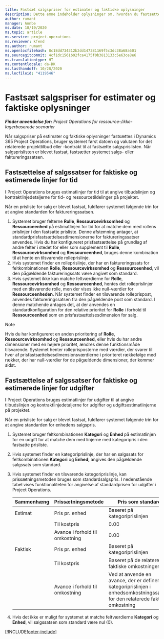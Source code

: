 ```yaml
---
title: Fastsæt salgspriser for estimater og faktiske oplysninger
description: Dette emne indeholder oplysninger om, hvordan du fastsætter salgssatser estimater og faktiske oplysninger.
author: rumant
manager: Annbe
ms.date: 10/19/2020
ms.topic: article
ms.service: project-operations
ms.reviewer: kfend
ms.author: rumant
ms.openlocfilehash: 8c18dd734312b2dd147381169f5c3dc38a68a601
ms.sourcegitcommit: 4cf1dc1561b92fca4175f0b3813133c5e63ce8e6
ms.translationtype: HT
ms.contentlocale: da-DK
ms.lasthandoff: 10/28/2020
ms.locfileid: "4119546"
---
```

# <a name="resolve-sales-prices-for-estimates-and-actuals"></a>Fastsæt salgspriser for estimater og faktiske oplysninger

_**Finder anvendelse for:** Project Operations for ressource-/ikke-lagerbaserede scenarier_

Når salgspriser på estimater og faktiske oplysninger fastsættes i Dynamics 365 Project Operations, bruger systemet først datoen og valutaen for det relaterede projekttilbud eller -kontrakt til at fastsætte salgsprislisten. Når salgsprislisten er blevet fastsat, fastsætter systemet salgs- eller faktureringssatsen.

## <a name="resolve-sales-rates-on-actual-and-estimate-lines-for-time"></a>Fastsættelse af salgssatser for faktiske og estimerede linjer for tid

I Project Operations bruges estimatlinjer for tid til at angive tilbudslinjen og kontraktlinjedetaljerne for tid- og ressourcetildelinger på projektet.

Når en prisliste for salg er blevet fastsat, fuldfører systemet følgende trin for at angive standarden for faktureringssatsen.

1. Systemet bruger felterne **Rolle**, **Ressourcevirksomhed** og **Ressourceenhed** på estimatlinjen for tid for at matche dem med rollens prislinjer i den fastsatte prisliste. Denne afstemning antager, at standardprisfastsættelsesdimensionerne for faktureringssatser anvendes. Hvis du har konfigureret prisfastsættelse på grundlag af andre felter i stedet for eller som supplement til **Rolle**, **Ressourcevirksomhed** og **Ressourceenhed**, bruges denne kombination til at hente en tilsvarende rolleprislinje.
2. Hvis systemet finder en rolleprislinje, der har en faktureringssats for feltkombinationen **Rolle**, **Ressourcevirksomhed** og **Ressourceenhed**, vil den pågældende faktureringssats være angivet som standard.
3. Hvis systemet ikke kan matche feltværdierne for **Rolle**, **Ressourcevirksomhed** og **Ressourceenhed**, hentes det rolleprislinjer med en tilsvarende rolle, men der vises ikke null-værdier for **Ressourceenheden**. Når systemet finder en tilsvarende rolleprispost, anvendes faktureringssatsen fra den pågældende post som standard. I denne matchende antages det, at der anvendes en standardkonfiguration for den relative prioritet for **Rolle** i forhold til **Ressourceenhed** som en prisfastsættelsesdimension for salg.

> [!NOTE]
> Hvis du har konfigureret en anden prioritering af **Rolle**, **Ressourcevirksomhed** og **Ressourceenhed**, eller hvis du har andre dimensioner med en højere prioritet, ændres denne funktionsmåde tilsvarende. Systemet henter rolleprisposterne med værdier, der svarer til hver af prisfastsættelsesdimensionsværdierne i prioriteret rækkefølge med rækker, der har null-værdier for de pågældende dimensioner, der kommer sidst.

## <a name="resolve-sales-rates-on-actual-and-estimate-lines-for-expense"></a>Fastsættelse af salgssatser for faktiske og estimerede linjer for udgifter

I Project Operations bruges estimatlinjer for udgifter til at angive tilbudslinjen og kontraktlinjedetaljerne for udgifter og udgiftsestimatlinjerne på projektet.

Når en prisliste for salg er blevet fastsat, fuldfører systemet følgende trin for at angive standarden for enhedens salgspris.

1. Systemet bruger feltkombinationen **Kategori** og **Enhed** på estimatlinjen for en udgift for at matche dem med linjerne med kategoripris i den fastsatte prisliste.
2. Hvis systemet finder en kategoriprislinje, der har en salgssats for feltkombinationen **Kategori** og **Enhed**, angives den pågældende salgssats som standard.
3. Hvis systemet finder en tilsvarende kategoriprislinje, kan prissætningsmetoden bruges som standardsalgspris. I nedenstående tabel vises funktionaliteten for angivelse af standardprisen for udgifter i Project Operations.

    | Sammenhæng | Prissætningsmetode | Pris som standard |
    | --- | --- | --- |
    | Estimat | Pris pr. enhed | Baseret på kategoriprislinjen |
    | &nbsp; | Til kostpris | 0.00 |
    | &nbsp; | Avance i forhold til omkostning | 0.00 |
    | Faktisk | Pris pr. enhed | Baseret på kategoriprislinjen |
    | &nbsp; | Til kostpris | Baseret på de relaterede faktiske omkostninger |
    | &nbsp; | Avance i forhold til omkostning | Ved at anvende en avance, der er defineret af kategoriprislinjen i enhedsomkostningssatsen for den relaterede faktiske omkostning |

4. Hvis det ikke er muligt for systemet at matche feltværdierne **Kategori** og **Enhed**, vil salgssatsen som standard være nul (0).


[!INCLUDE[footer-include](../includes/footer-banner.md)]
